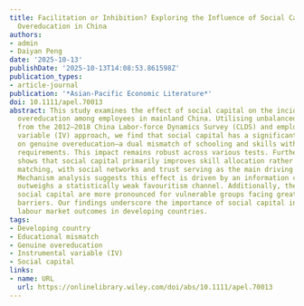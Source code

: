 ```yaml
---
title: Facilitation or Inhibition? Exploring the Influence of Social Capital on (Genuine)
  Overeducation in China
authors:
- admin
- Daiyan Peng
date: '2025-10-13'
publishDate: '2025-10-13T14:08:53.861598Z'
publication_types:
- article-journal
publication: '*Asian-Pacific Economic Literature*'
doi: 10.1111/apel.70013
abstract: This study examines the effect of social capital on the incidence of genuine
  overeducation among employees in mainland China. Utilising unbalanced panel data
  from the 2012–2018 China Labor-force Dynamics Survey (CLDS) and employing an instrumental
  variable (IV) approach, we find that social capital has a significant negative effect
  on genuine overeducation—a dual mismatch of schooling and skills with occupational
  requirements. This impact remains robust across various tests. Further analysis
  shows that social capital primarily improves skill allocation rather than educational
  matching, with social networks and trust serving as the main driving components.
  Mechanism analysis suggests this effect is driven by an information channel, which
  outweighs a statistically weak favouritism channel. Additionally, the benefits of
  social capital are more pronounced for vulnerable groups facing greater information
  barriers. Our findings underscore the importance of social capital in improving
  labour market outcomes in developing countries.
tags:
- Developing country
- Educational mismatch
- Genuine overeducation
- Instrumental variable (IV)
- Social capital
links:
- name: URL
  url: https://onlinelibrary.wiley.com/doi/abs/10.1111/apel.70013
---
```

